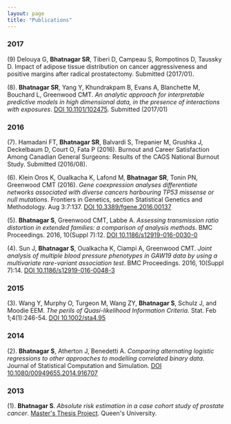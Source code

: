 ```yaml
---
layout: page
title: "Publications"
---
```


### 2017

(9) Delouya G, **Bhatnagar SR**, Tiberi D, Campeau S, Rompotinos D, Taussky D. Impact of adipose tissue distribution on cancer aggressiveness and positive margins after radical prostatectomy. Submitted (2017/01).

(8). **Bhatnagar SR**, Yang Y, Khundrakpam B, Evans A, Blanchette M, Bouchard L, Greenwood CMT. _An analytic approach for interpretable predictive models in high dimensional data, in the presence of interactions with exposures_. [DOI 10.1101/102475](https://doi.org/10.1101/102475). Submitted (2017/01)

### 2016

(7). Hamadani FT, **Bhatnagar SR**, Balvardi S, Trepanier M, Grushka J, Deckelbaum D, Court O, Fata P
(2016). Burnout and Career Satisfaction Among Canadian General Surgeons: Results of the CAGS
National Burnout Study. Submitted (2016/08).


(6). Klein Oros K, Oualkacha K, Lafond M, **Bhatnagar SR**, Tonin PN, Greenwood CMT (2016). _Gene coexpression analyses differentiate networks associated with diverse cancers harbouring TP53 missense or null mutations_. Frontiers in Genetics, section Statistical Genetics and Methodology. Aug 3:7:137. [DOI 10.3389/fgene.2016.00137](https://www.ncbi.nlm.nih.gov/pmc/articles/PMC4971393/)

(5). **Bhatnagar S**, Greenwood CMT, Labbe A. _Assessing transmission ratio distortion in extended families: a comparison of analysis methods_. BMC Proceedings. 2016, 10(Suppl 7):12. [DOI 10.1186/s12919-016-0030-0](http://rdcu.be/mHtM)

(4). Sun J, **Bhatnagar S**, Oualkacha K, Ciampi A, Greenwood CMT. _Joint analysis of multiple blood pressure phenotypes in GAW19 data by using a multivariate rare-variant association test_. BMC Proceedings. 2016, 10(Suppl 7):14. [DOI 10.1186/s12919-016-0048-3](http://rdcu.be/mHth)


### 2015

(3). Wang Y, Murphy O, Turgeon M, Wang ZY, **Bhatnagar S**, Schulz J, and Moodie EEM. _The perils of Quasi-likelihood Information Criteria_. Stat. Feb 1;4(1):246-54. [DOI 10.1002/sta4.95](http://onlinelibrary.wiley.com/doi/10.1002/sta4.95/full)


### 2014

(2). **Bhatnagar S**, Atherton J, Benedetti A. _Comparing alternating logistic regressions to other approaches to modelling correlated binary data_. Journal of Statistical Computation and Simulation. [DOI 10.1080/00949655.2014.916707](http://www.tandfonline.com/doi/full/10.1080/00949655.2014.916707#.U7_isnWx22i)


### 2013

(1). **Bhatnagar S**. _Absolute risk estimation in a case cohort study of prostate cancer_. [Master's Thesis Project](http://qspace.library.queensu.ca/handle/1974/8279). Queen's University.
